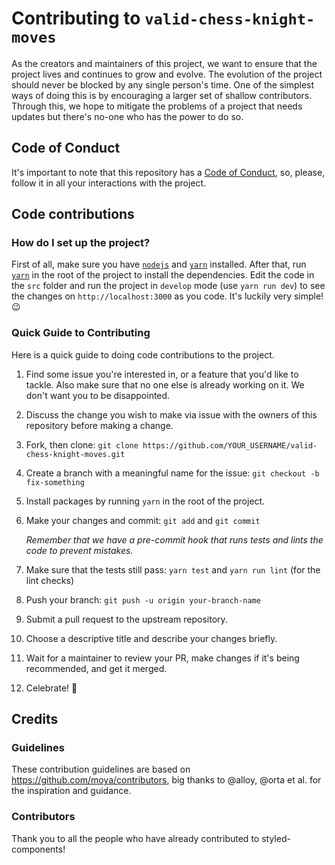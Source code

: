 # Contributing to `valid-chess-knight-moves`

As the creators and maintainers of this project, we want to ensure that the project lives and continues to grow and evolve. The evolution of the project should never be blocked by any single person's time. One of the simplest ways of doing this is by encouraging a larger set of shallow contributors. Through this, we hope to mitigate the problems of a project that needs updates but there's no-one who has the power to do so.

## Code of Conduct

It's important to note that this repository has a [Code of Conduct](CODE_OF_CONDUCT.md), so, please, follow it in all your interactions with the project.

## Code contributions

### How do I set up the project?

First of all, make sure you have [`nodejs`](https://nodejs.org/en/) and [`yarn`](https://yarnpkg.com/) installed. After that, run [`yarn`](https://yarnpkg.com/) in the root of the project to install the dependencies. Edit the code in the `src` folder and run the project in `develop` mode (use `yarn run dev`) to see the changes on `http://localhost:3000` as you code. It's luckily very simple! :wink:

### Quick Guide to Contributing

Here is a quick guide to doing code contributions to the project.

1. Find some issue you're interested in, or a feature that you'd like to tackle. Also make sure that no one else is already working on it. We don't want you to be disappointed.

2. Discuss the change you wish to make via issue with the owners of this repository before making a change.

2. Fork, then clone: `git clone https://github.com/YOUR_USERNAME/valid-chess-knight-moves.git`

3. Create a branch with a meaningful name for the issue: `git checkout -b fix-something`

4. Install packages by running `yarn` in the root of the project.

5. Make your changes and commit: `git add` and `git commit`

    *Remember that we have a pre-commit hook that runs tests and lints the code to prevent mistakes.*

6. Make sure that the tests still pass: `yarn test` and `yarn run lint` (for the lint checks)

7. Push your branch: `git push -u origin your-branch-name`

8. Submit a pull request to the upstream repository.

9. Choose a descriptive title and describe your changes briefly.

10. Wait for a maintainer to review your PR, make changes if it's being recommended, and get it merged.

11. Celebrate! :tada:

## Credits

### Guidelines

These contribution guidelines are based on https://github.com/moya/contributors, big thanks to @alloy, @orta et al. for the inspiration and guidance.

### Contributors

Thank you to all the people who have already contributed to styled-components!

